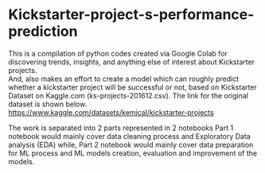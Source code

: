 # Kickstarter-project-s-performance-prediction
This is a compilation of python codes created via Google Colab for discovering trends, insights, and anything else of interest about Kickstarter projects.  
And, also makes an effort to create a model which can roughly predict whether a kickstarter project will be successful or not, 
based on Kickstarter Dataset on Kaggle.com (ks-projects-201612.csv). The link for the original dataset is shown below.
https://www.kaggle.com/datasets/kemical/kickstarter-projects

The work is separated into 2 parts represented in 2 notebooks
Part 1 notebook would mainly cover data cleaning process and Exploratory Data analysis (EDA) while,
Part 2 notebook would mainly cover data preparation for ML process and ML models creation, evaluation and improvement of the models.
